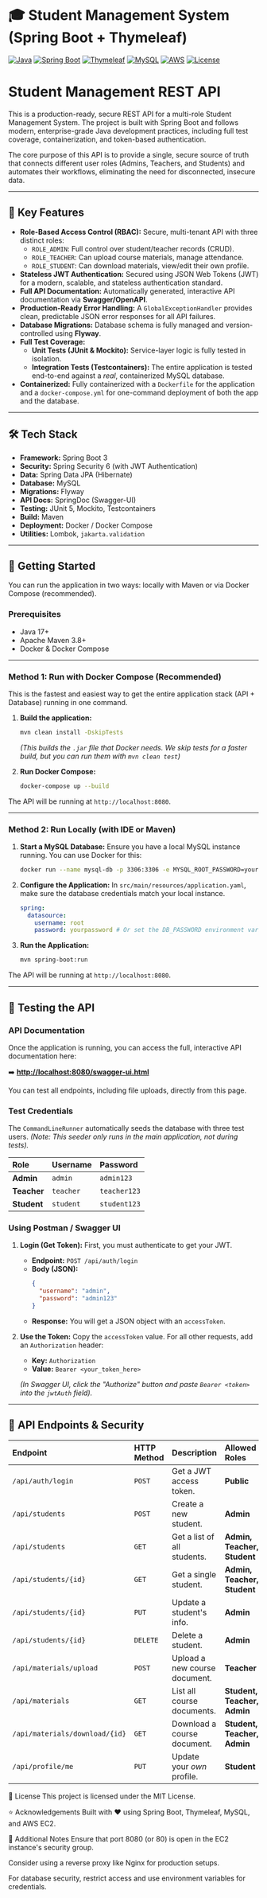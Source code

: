 # 🎓 Student Management System (Spring Boot + Thymeleaf)

[![Java](https://img.shields.io/badge/Java-17%2B-orange?logo=openjdk)](https://www.oracle.com/java/)
[![Spring Boot](https://img.shields.io/badge/Spring%20Boot-3.x-brightgreen?logo=springboot)](https://spring.io/projects/spring-boot)
[![Thymeleaf](https://img.shields.io/badge/Thymeleaf-Templates-blue?logo=thymeleaf)](https://www.thymeleaf.org/)
[![MySQL](https://img.shields.io/badge/MySQL-Database-blue?logo=mysql)](https://www.mysql.com/)
[![AWS](https://img.shields.io/badge/AWS-Cloud-orange?logo=amazon-aws)](https://aws.amazon.com/)
[![License](https://img.shields.io/badge/License-MIT-yellow?logo=opensourceinitiative)](LICENSE)

# Student Management REST API

This is a production-ready, secure REST API for a multi-role Student Management System. The project is built with Spring Boot and follows modern, enterprise-grade Java development practices, including full test coverage, containerization, and token-based authentication.

The core purpose of this API is to provide a single, secure source of truth that connects different user roles (Admins, Teachers, and Students) and automates their workflows, eliminating the need for disconnected, insecure data.

---

## 🚀 Key Features

* **Role-Based Access Control (RBAC):** Secure, multi-tenant API with three distinct roles:
    * `ROLE_ADMIN`: Full control over student/teacher records (CRUD).
    * `ROLE_TEACHER`: Can upload course materials, manage attendance.
    * `ROLE_STUDENT`: Can download materials, view/edit their own profile.
* **Stateless JWT Authentication:** Secured using JSON Web Tokens (JWT) for a modern, scalable, and stateless authentication standard.
* **Full API Documentation:** Automatically generated, interactive API documentation via **Swagger/OpenAPI**.
* **Production-Ready Error Handling:** A `GlobalExceptionHandler` provides clean, predictable JSON error responses for all API failures.
* **Database Migrations:** Database schema is fully managed and version-controlled using **Flyway**.
* **Full Test Coverage:**
    * **Unit Tests (JUnit & Mockito):** Service-layer logic is fully tested in isolation.
    * **Integration Tests (Testcontainers):** The entire application is tested end-to-end against a *real*, containerized MySQL database.
* **Containerized:** Fully containerized with a `Dockerfile` for the application and a `docker-compose.yml` for one-command deployment of both the app and the database.

---

## 🛠️ Tech Stack

* **Framework:** Spring Boot 3
* **Security:** Spring Security 6 (with JWT Authentication)
* **Data:** Spring Data JPA (Hibernate)
* **Database:** MySQL
* **Migrations:** Flyway
* **API Docs:** SpringDoc (Swagger-UI)
* **Testing:** JUnit 5, Mockito, Testcontainers
* **Build:** Maven
* **Deployment:** Docker / Docker Compose
* **Utilities:** Lombok, `jakarta.validation`

---

## 🏁 Getting Started

You can run the application in two ways: locally with Maven or via Docker Compose (recommended).

### Prerequisites

* Java 17+
* Apache Maven 3.8+
* Docker & Docker Compose

---

### Method 1: Run with Docker Compose (Recommended)

This is the fastest and easiest way to get the entire application stack (API + Database) running in one command.

1.  **Build the application:**
    ```bash
    mvn clean install -DskipTests
    ```
    *(This builds the `.jar` file that Docker needs. We skip tests for a faster build, but you can run them with `mvn clean test`)*

2.  **Run Docker Compose:**
    ```bash
    docker-compose up --build
    ```

The API will be running at `http://localhost:8080`.

---

### Method 2: Run Locally (with IDE or Maven)

1.  **Start a MySQL Database:**
    Ensure you have a local MySQL instance running. You can use Docker for this:
    ```bash
    docker run --name mysql-db -p 3306:3306 -e MYSQL_ROOT_PASSWORD=yourpassword -e MYSQL_DATABASE=userdb -d mysql:8.0
    ```

2.  **Configure the Application:**
    In `src/main/resources/application.yaml`, make sure the database credentials match your local instance.
    ```yaml
    spring:
      datasource:
        username: root
        password: yourpassword # Or set the DB_PASSWORD environment variable
    ```

3.  **Run the Application:**
    ```bash
    mvn spring-boot:run
    ```

The API will be running at `http://localhost:8080`.

---

## 🧪 Testing the API

### API Documentation

Once the application is running, you can access the full, interactive API documentation here:

➡️ **[http://localhost:8080/swagger-ui.html](http://localhost:8080/swagger-ui.html)**

You can test all endpoints, including file uploads, directly from this page.

### Test Credentials

The `CommandLineRunner` automatically seeds the database with three test users.
*(Note: This seeder only runs in the main application, not during tests).*

| Role | Username | Password |
| :--- | :--- | :--- |
| **Admin** | `admin` | `admin123` |
| **Teacher**| `teacher`| `teacher123`|
| **Student**| `student`| `student123`|

### Using Postman / Swagger UI

1.  **Login (Get Token):**
    First, you must authenticate to get your JWT.
    * **Endpoint:** `POST /api/auth/login`
    * **Body (JSON):**
        ```json
        {
          "username": "admin",
          "password": "admin123"
        }
        ```
    * **Response:** You will get a JSON object with an `accessToken`.

2.  **Use the Token:**
    Copy the `accessToken` value. For all other requests, add an `Authorization` header:
    * **Key:** `Authorization`
    * **Value:** `Bearer <your_token_here>`

    *(In Swagger UI, click the "Authorize" button and paste `Bearer <token>` into the `jwtAuth` field).*

---

## 🔐 API Endpoints & Security

| Endpoint | HTTP Method | Description | Allowed Roles |
| :--- | :--- | :--- | :--- |
| `/api/auth/login` | `POST` | Get a JWT access token. | **Public** |
| `/api/students` | `POST` | Create a new student. | **Admin** |
| `/api/students` | `GET` | Get a list of all students. | **Admin, Teacher, Student** |
| `/api/students/{id}` | `GET` | Get a single student. | **Admin, Teacher, Student** |
| `/api/students/{id}` | `PUT` | Update a student's info. | **Admin** |
| `/api/students/{id}` | `DELETE` | Delete a student. | **Admin** |
| `/api/materials/upload`| `POST` | Upload a new course document. | **Teacher** |
| `/api/materials` | `GET` | List all course documents. | **Student, Teacher, Admin** |
| `/api/materials/download/{id}` | `GET` | Download a course document. | **Student, Teacher, Admin** |
| `/api/profile/me` | `PUT` | Update your *own* profile. | **Student** |
📜 License
This project is licensed under the MIT License.

⭐ Acknowledgements
Built with ❤️ using Spring Boot, Thymeleaf, MySQL, and AWS EC2.

📂 Additional Notes
Ensure that port 8080 (or 80) is open in the EC2 instance's security group.

Consider using a reverse proxy like Nginx for production setups.

For database security, restrict access and use environment variables for credentials.
